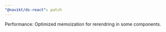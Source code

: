```yaml
---
"@navikt/ds-react": patch
---
```


Performance: Optimized memoization for rerendring in some components.
